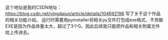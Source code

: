 这个地址是我的CSDN地址：
https://blog.csdn.net/yingdajun/article/details/104692198
写了关于这个作品的相关功能介绍。
运行时需要用pyinstaller将相关py文件打包成exe格式，不贡献EXE是因为作品体量太大，超过了3个G。因此后续我只能把作品和相关附属文件给上传进去。
